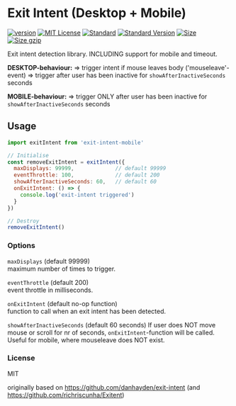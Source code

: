 # Exit Intent (Desktop + Mobile)

[![version][version]](http://npm.im/exit-intent)
[![MIT License][MIT License]](http://opensource.org/licenses/MIT)
[![Standard][Standard]](http://standardjs.com)
[![Standard Version][Standard Version]](https://github.com/conventional-changelog/standard-version)
[![Size][Size]](https://unpkg.com/exit-intent)
[![Size gzip][Size gzip]](https://unpkg.com/exit-intent)

Exit intent detection library. INCLUDING support for mobile and timeout.

**DESKTOP-behaviour:**
 => trigger intent if mouse leaves body ('mouseleave'-event)
 => trigger after user has been inactive for `showAfterInactiveSeconds` seconds

**MOBILE-behaviour:**
=> trigger ONLY after user has been inactive for `showAfterInactiveSeconds` seconds

## Usage

```js
import exitIntent from 'exit-intent-mobile'

// Initialise
const removeExitIntent = exitIntent({
  maxDisplays: 99999,             // default 99999
  eventThrottle: 100,             // default 200
  showAfterInactiveSeconds: 60,   // default 60
  onExitIntent: () => {
    console.log('exit-intent triggered')
  }    
})

// Destroy
removeExitIntent()
```

### Options

`maxDisplays` (default 99999)  
maximum number of times to trigger.

`eventThrottle` (default 200)  
event throttle in milliseconds.

`onExitIntent` (default no-op function)  
function to call when an exit intent has been detected.

`showAfterInactiveSeconds` (default 60 seconds)
If user does NOT move mouse or scroll for nr of seconds, `onExitIntent`-function will be called. Useful for mobile, where mouseleave does NOT exist.

### License

MIT

[version]: https://img.shields.io/npm/v/exit-intent.svg
[MIT License]: https://img.shields.io/npm/l/exit-intent.svg
[Standard]: https://img.shields.io/badge/code%20style-standard-brightgreen.svg
[Standard Version]: https://img.shields.io/badge/release-standard%20version-brightgreen.svg
[Size]: https://badges.herokuapp.com/size/npm/exit-intent
[Size gzip]: https://badges.herokuapp.com/size/npm/exit-intent?gzip=true

originally based on https://github.com/danhayden/exit-intent (and https://github.com/richriscunha/Exitent)
